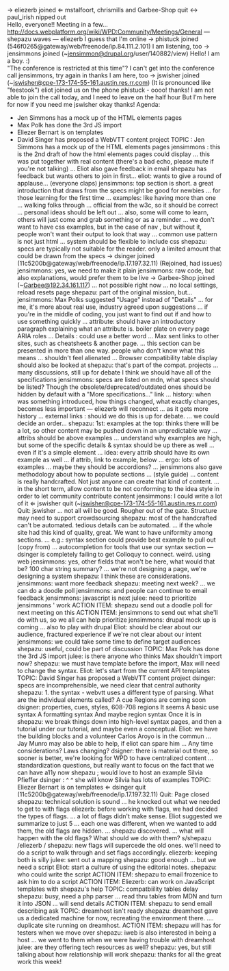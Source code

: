  → eliezerb joined  ⇐ mstalfoort, chrismills and Garbee-Shop quit  ↔ paul_irish nipped out  
Hello, everyone!!
Meeting in a few... http://docs.webplatform.org/wiki/WPD:Community/Meetings/General
 — shepazu waves
 — eliezerb I guess that I'm online
 → phistuck joined (546f0265@gateway/web/freenode/ip.84.111.2.101)
 <phistuck> I am listening, too
 → jensimmons joined (~jensimmon@drupal.org/user/140882/view)
 <phistuck> Hello!
 <phistuck> I am a boy. :)	
 <jensimmons> "The conference is restricted at this time"?
 <jensimmons> I can't get into the conference call
 <shepazu> jensimmons, try again
 <jensimmons> in
 <jensimmons> thanks
 <phistuck> I am here, too
 → jswisher joined (~jswisher@cpe-173-174-55-161.austin.res.rr.com)
 <phistuck> (It is pronounced like "feestook")
eliot joined us on the phone
phistuck - oooo! thanks!
 <jswisher> I am not able to join the call today, and I need to leave on the half hour
 <jswisher> But I'm here for now if you need me
jswisher okay thanks!
Agenda:
* Jen Simmons has a mock up of the HTML elements pages
* Max Polk has done the 3rd JS import
* Eliezer Bernart is on templates
* David Singer has proposed a WebVTT content project
TOPIC : Jen Simmons has a mock up of the HTML elements pages
jensimmons : this is the 2nd draft of how the html elements pages could display
... this was put together with real content
(there's a bad echo, please mute if you're not talking)
... Eliot also gave feedback in email
shepazu has feedback but wants others to join in first...
eliot: wants to give a round of applause...
(everyone claps)
jensimmons: top section is short. a great introduction that draws from the specs might be good for newbies
... for those learning for the first time
... examples: like having more than one
... walking folks through
... official from the w3c, so it should be correct
... personal ideas should be left out
... also, some will come to learn, others will just come and grab something or as a reminder
... we don't want to have css examples, but in the case of nav , but without it, people won't want their output to look that way
... common use pattern is not just html
... system should be flexible to include css
shepazu: specs are typically not suitable for the reader. only a limited amount that could be drawn from the specs
 → dsinger joined (11c5200b@gateway/web/freenode/ip.17.197.32.11)
 <phistuck> (Rejoined, had issues)
jensimmons: yes, we need to make it plain
jensimmons: raw code, but also explanations, would prefer them to be live
 → Garbee-Shop joined (~Garbee@192.34.161.117)
... not possible right now
... no local settings, reload resets page
shepazu: part of the original mission, but...
jensimmons: Max Polks suggested "Usage" instead of "Details"
... for me, it's more about real use, industry agreed upon suggestions
... if you're in the middle of coding, you just want to find out if and how to use something quickly
... attribute: should have an introductory paragraph explaining what an attribute is. boiler plate on every page
 <jensimmons> ARIA roles
... Details : could use a better word
... Max sent links to other sites, such as cheatsheets & another page.
... this section can be presented in more than one way. people who don't know what this means
... shouldn't feel alienated
... Browser compatibility table display should also be looked at
shepazu: that's part of the compat. projects
... many discussions, still up for debate
 <phistuck> I think we should have all of the specifications
jensimmons: specs are listed on mdn, what specs should be listed?
 <phistuck> Though the obsolete/deprecated/outdated ones should be hidden by default with a "More specifications..." link
... history: when was something introduced, how things changed, what exactly changes, becomes less important 
 — eliezerb will reconnect
... as it gets more history
... external links : should we do this is up for debate.
... we could decide an order...
shepazu: 1st: examples at the top: thinks there will be a lot, so other content may be pushed down in an unpredictable way
... attribs should be above examples
... understand why examples are high, but some of the specific details & syntax should be up there as well
... even if it's a simple element
... idea: every attrib should have its own example as well
... if attrib, link to example, below
... ergo: lots of examples
... maybe they should be accordions?
... jensimmons also gave methodology about how to populate sections
... (style guide)
... content is really handcrafted. Not just anyone can create that kind of content.
... in the short term, allow content to be not conforming to the idea style in order to let community contribute content
jensimmons: I could write a lot of it
 ⇐ jswisher quit (~jswisher@cpe-173-174-55-161.austin.res.rr.com) Quit: jswisher
... not all will be good. Rougher out of the gate. Structure may need to support crowdsourcing
shepazu: most of the handcrafted can't be automated. tedious details can be automated.
... if the whole site had this kind of quality, great. We want to have uniformity among sections.
... e.g.: syntax section could provide best example to pull out (copy from)
... autocompletion for tools that use our syntax section
 — dsinger is completely failing to get Colloquy to connect. weird. using web
jensimmons: yes, other fields that won't be here, what would that be? 100 char string summary?
... we're not designing a page, we're designing a system
shepazu: I think these are considerations.
jensimmons: want more feedback
shepazu: meeting next week?
... we can do a doodle poll
jensimmons: and people can continue to email feedback
jensimmons: javascript is next
julee: need to prioritize jensimmons ' work
ACTION ITEM: shepazu send out a doodle poll for next meeting on this
ACTION ITEM: jensimmons to send out what she'll do with us, so we all can help prioritize
jensimmons: drupal mock up is coming
... also to play with drupal
Eliot: should be clear about our audience, fractured experience if we're not clear about our intent
jensimmons: we could take some time to define target audiences
shepazu: useful, could be part of discussion
TOPIC: Max Polk has done the 3rd JS import
julee: is there anyone who thinks Max shouldn't import now?
shepazu: we must have template before the import, Max will need to change the syntax.
Eliot: let's start from the current API templates
TOPIC: David Singer has proposed a WebVTT content project
dsinger: specs are incomprehensible, we need clear that central authority
shepazu: 1. the syntax - webvtt uses a different type of parsing. What are the individual elements called?
 <phistuck> A cue
 <phistuck> Regions are coming soon
dsigner: properties, cues, styles, 608-708 regions
 <phistuck> It seems
 <phistuck> A basic use syntax
 <phistuck> A formatting syntax
 <phistuck> And maybe region syntax
 <phistuck> Once it is in
shepazu: we break things down into high-level syntax pages, and then a tutorial under our tutorial, and maybe even a conceptual.
Eliot: we have the building blocks and a volunteer
Carlos Aroyo is in the commun
... Jay Munro may also be able to help, if eliot can spare him
... Any time considerations? Laws changing?
dsigner: there is material out there, so sooner is better, we're looking for WPD to have centralized content
... standardization questions, but really want to focus on the fact that we can have a11y now
shepazu ; would love to host an example
 <dsinger> Silvia Pfieffer
dsinger : ^ ^ she will know
 <dsinger> Silvia has lots of examples
TOPIC: Eliezer Bernart is on templates
 ⇐ dsinger quit (11c5200b@gateway/web/freenode/ip.17.197.32.11) Quit: Page closed
shepazu: technical solution is sound
... he knocked out what we needed to get to with flags
eliezerb: before working with flags, we had decided the types of flags.
... a lot of flags didn't make sense. Eliot suggested we summarize to just 5
... each one was different, when we wanted to add them, the old flags are hidden.
... shepazu discovered.
... what will happen with the old flags? What should we do with them?
 <shepazu> s/shepazu /eliezerb /
shepazu: new flags will supercede the old ones. we'll need to do a script to walk through and set flags accordingly.
eliezerb: keeping both is silly
julee: sent out a mapping
shepazu: good enough
... but we need a script 
Eliot: start a culture of using the editorial notes.
shepazu: who could write the script
ACTION ITEM: shepazu to email frozenice to ask him to do a script
ACTION ITEM: Eliezerb: can work on JavaScript templates with shepazu's help
TOPIC: compatbiility tables delay
shepazu: busy, need a php parser
... read thru tables from MDN and turn it into JSON
... will send details
ACTION ITEM: shepazu to send email describing ask
TOPIC: dreamhost isn't ready
shepazu: dreamhost gave us a dedicated machine for now, recreating the environment there.
.... duplicate site running on dreamhost.
ACTION ITEM: shepazu will has for testers when we move over
shepazu: iweb is also interested in being a host
... we went to them when we were having trouble with dreamhost
julee: are they offering tech resources as well?
shepazu: yes, but still talking about how relationship will work
shepazu: thanks for all the great work this week!